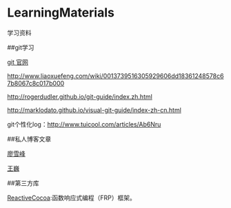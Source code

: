 # LearningMaterials

学习资料

##git学习

[git 官网](https://developer.github.com)

http://www.liaoxuefeng.com/wiki/0013739516305929606dd18361248578c67b8067c8c017b000

http://rogerdudler.github.io/git-guide/index.zh.html

http://marklodato.github.io/visual-git-guide/index-zh-cn.html

git个性化log：http://www.tuicool.com/articles/Ab6Nru

##私人博客文章

[廖雪峰](http://www.liaoxuefeng.com)

[王巍](http://onevcat.com)

##第三方库

[ReactiveCocoa](https://github.com/ReactiveCocoa/ReactiveCocoa):函数响应式编程（FRP）框架。

